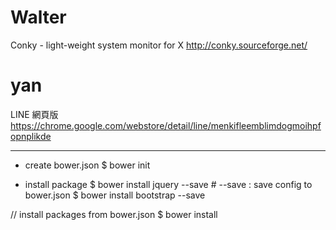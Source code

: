 


# Walter

Conky - light-weight system monitor for X
<http://conky.sourceforge.net/>  

# yan

LINE 網頁版
<https://chrome.google.com/webstore/detail/line/menkifleemblimdogmoihpfopnplikde>  

--------

* create bower.json
$ bower init  

* install package
$ bower install jquery --save  # --save : save config to bower.json
$ bower install bootstrap --save 

// install packages from bower.json 
$ bower install